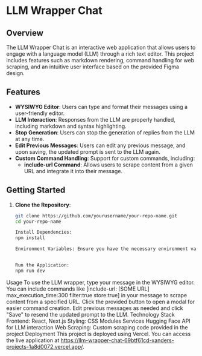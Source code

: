 # LLM Wrapper Chat

## Overview
The LLM Wrapper Chat is an interactive web application that allows users to engage with a language model (LLM) through a rich text editor. This project includes features such as markdown rendering, command handling for web scraping, and an intuitive user interface based on the provided Figma design.

## Features
- **WYSIWYG Editor**: Users can type and format their messages using a user-friendly editor.
- **LLM Interaction**: Responses from the LLM are properly handled, including markdown and syntax highlighting.
- **Stop Generation**: Users can stop the generation of replies from the LLM at any time.
- **Edit Previous Messages**: Users can edit any previous message, and upon saving, the updated prompt is sent to the LLM again.
- **Custom Command Handling**: Support for custom commands, including:
  - **include-url Command**: Allows users to scrape content from a given URL and integrate it into their message.

## Getting Started
1. **Clone the Repository**:
   ```bash
   git clone https://github.com/yourusername/your-repo-name.git
   cd your-repo-name

   Install Dependencies:
   npm install

   Environment Variables: Ensure you have the necessary environment variables set for the LLM endpoint and any other configurations required.


   Run the Application:
   npm run dev
Usage
To use the LLM wrapper, type your message in the WYSIWYG editor.
You can include commands like [include-url: [SOME URL] max_execution_time:300 filter:true store:true] in your message to scrape content from a specified URL.
Click the provided button to open a modal for easier command creation.
Edit previous messages as needed and click "Save" to resend the updated prompt to the LLM.
Technology Stack
Frontend: React, Next.js
Styling: CSS Modules
Services
 Hugging Face API for LLM interaction
Web Scraping: Custom scraping code provided in the project
Deployment
This project is deployed using Vercel. You can access the live application at https://llm-wrapper-chat-69btf61cd-xanders-projects-1a8d0072.vercel.app/.
